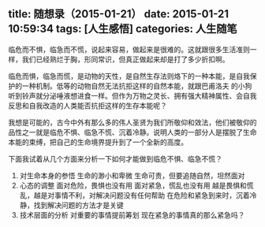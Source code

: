 title: 随想录（2015-01-21）
date: 2015-01-21 10:59:34
tags: [人生感悟]
categories: 人生随笔
---
临危而不惧，临急而不慌，说起来容易，做起来是很难的。这就跟很多生活准则一样，我们已经熟烂于胸，形同常识，但真正做起来却是打了多少折扣啊。

临危而惧，临急而慌，是动物的天性，是自然生存法则烙下的一种本能，是自我保护的一种机制。低等的动物自然无法抗拒这样的自然本能，就跟巴甫洛夫
的小狗听到铃声就分泌唾液想进食一样。但作为万物之灵长、拥有强大精神属性、会自我反思和自我改造的人类能否抗拒这样的生存本能呢？

我想是可能的，古今中外有那么多的伟人圣贤为我们所敬仰和效法，他们被敬仰的品性之一就是临危不惧、临急不慌、沉着冷静。说明人类的一部分人是摆脱了生命本能的束缚，把自己的生命境界提升到了一个全新的高度。

下面我试着从几个方面来分析一下如何才能做到临危不惧、临急不慌？
1. 对生命本身的参悟
    生命的渺小和卑微
    生命可贵，但要追随自然，坦然面对
2. 心态的调整
    面对危险，畏惧也没有用
    面对紧急，慌乱也没有用
    越是畏惧和慌乱，越是对事情不利，对解决问题没有任何帮助
    在危险和紧急到来时，沉着冷静，找到解决问题的方法才是关键
3. 技术层面的分析
    对重要的事情提前筹划
    现在紧急的事情真的那么紧急吗？
